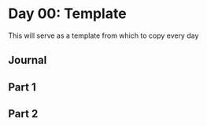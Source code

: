# Day 00: Template

This will serve as a template from which to copy every day

## Journal

## Part 1

## Part 2
